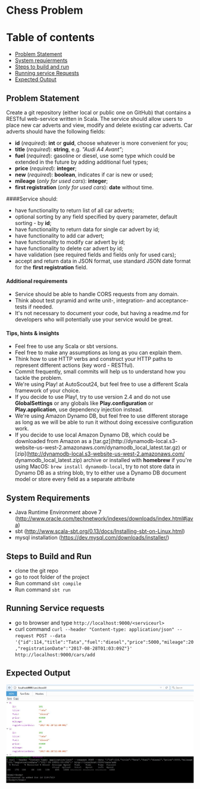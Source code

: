 # Chess Problem 

Table of contents
=================

  * [Problem Statement ](#problem-statement)
  * [System requierments](#system-requierments)
  * [Steps to build and run](#steps-to-build)
  * [Running service Requests](#running-service-requests)
  * [Expected Output](#expected-output)
  


## Problem Statement 
Create a git repository (either local or public one on GitHub) that contains a RESTful web-service written in Scala. The service should
allow users to place new car adverts and view, modify and delete existing car adverts.
Car adverts should have the following fields:
* **id** (_required_): **int** or **guid**, choose whatever is more
convenient for you;
* **title** (_required_): **string**, e.g. _"Audi A4 Avant"_;
* **fuel** (_required_): gasoline or diesel, use some type which
could be extended in the future by adding additional fuel types;
* **price** (_required_): **integer**;
* **new** (_required_): **boolean**, indicates if car is new or
used;
* **mileage** (_only for used cars_): **integer**;
* **first registration** (_only for used cars_): **date** without
time.

####Service should:
* have functionality to return list of all car adverts;
* optional sorting by any field specified by query parameter,
default sorting - by **id**;
* have functionality to return data for single car advert by id;
* have functionality to add car advert;
* have functionality to modify car advert by id;
* have functionality to delete car advert by id;
* have validation (see required fields and fields only for used
cars);
* accept and return data in JSON format, use standard JSON date
format for the **first registration** field.
#### Additional requirements
* Service should be able to handle CORS requests from any domain.
* Think about test pyramid and write unit-, integration- and
acceptance-tests if needed.
* It's not necessary to document your code, but having a readme.md
for developers who will potentially use your service would be great.
#### Tips, hints & insights
* Feel free to use any Scala or sbt versions.
* Feel free to make any assumptions as long as you can explain them.
* Think how to use HTTP verbs and construct your HTTP paths to
represent different actions (key word - RESTful).
* Commit frequently, small commits will help us to understand how
you tackle the problem.
* We're using Play! at AutoScout24, but feel free to use a different
Scala framework of your choice.
* If you decide to use Play!, try to use version 2.4 and do not
use **GlobalSettings** or any globals like **Play.configuration** or
**Play.application**, use dependency injection instead.
* We're using Amazon Dynamo DB, but feel free to use different
storage as long as we will be able to run it without doing excessive
configuration work.
* If you decide to use local Amazon Dynamo DB, which could be
downloaded from Amazon as a [tar.gz](http://dynamodb-local.s3-
website-us-west-2.amazonaws.com/dynamodb_local_latest.tar.gz) or
[zip](http://dynamodb-local.s3-website-us-west-2.amazonaws.com/
dynamodb_local_latest.zip) archive or installed with **homebrew** if
you're using MacOS: ```brew install dynamodb-local```, try to not
store data in Dynamo DB as a string blob, try to either use a Dynamo
DB document model or store every field as a separate attribute

## System Requirements 
 * Java Runtime Environment above 7 (http://www.oracle.com/technetwork/indexes/downloads/index.html#java)
 * sbt (http://www.scala-sbt.org/0.13/docs/Installing-sbt-on-Linux.html)
 * mysql installation (https://dev.mysql.com/downloads/installer/)

## Steps to Build and Run
 * clone the git repo 
 * go to root folder of the project 
 * Run command `sbt compile`
 * Run command `sbt run`

## Running Service requests
 * go to browser and type `http://localhost:9000/<serviceurl>`
 * curl command `curl --header "Content-type: application/json" --request POST --data '{"id":114,"title":"Tata","fuel":"diesel","price":5000,"mileage":20,"registrationDate":"2017-08-28T01:03:09Z"}' http://localhost:9000/cars/add`

## Expected Output 
![Result1](get_request.JPG)
![Result2](post_request.JPG)
